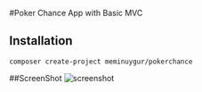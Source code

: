 #Poker Chance App with Basic MVC

## Installation
```
composer create-project meminuygur/pokerchance
```

##ScreenShot
![screenshot](https://image.prntscr.com/image/wPm-yhKXQt_47rf8NkIIZg.png)

